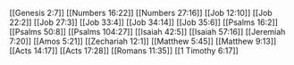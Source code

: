 [[Genesis 2:7]]
[[Numbers 16:22]]
[[Numbers 27:16]]
[[Job 12:10]]
[[Job 22:2]]
[[Job 27:3]]
[[Job 33:4]]
[[Job 34:14]]
[[Job 35:6]]
[[Psalms 16:2]]
[[Psalms 50:8]]
[[Psalms 104:27]]
[[Isaiah 42:5]]
[[Isaiah 57:16]]
[[Jeremiah 7:20]]
[[Amos 5:21]]
[[Zechariah 12:1]]
[[Matthew 5:45]]
[[Matthew 9:13]]
[[Acts 14:17]]
[[Acts 17:28]]
[[Romans 11:35]]
[[1 Timothy 6:17]]
